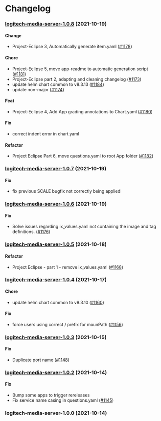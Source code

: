 # Changelog<br>


<a name="logitech-media-server-1.0.8"></a>
### [logitech-media-server-1.0.8](https://github.com/truecharts/apps/compare/logitech-media-server-1.0.7...logitech-media-server-1.0.8) (2021-10-19)

#### Change

* Project-Eclipse 3, Automatically generate item.yaml ([#1178](https://github.com/truecharts/apps/issues/1178))

#### Chore

* Project-Eclipse 5, move app-readme to automatic generation script ([#1181](https://github.com/truecharts/apps/issues/1181))
* Project-Eclipse part 2, adapting and cleaning changelog ([#1173](https://github.com/truecharts/apps/issues/1173))
* update helm chart common to v8.3.13 ([#1184](https://github.com/truecharts/apps/issues/1184))
* update non-major ([#1174](https://github.com/truecharts/apps/issues/1174))

#### Feat

* Project-Eclipse 4, Add App grading annotations to Chart.yaml ([#1180](https://github.com/truecharts/apps/issues/1180))

#### Fix

* correct indent error in chart.yaml

#### Refactor

* Project Eclipse Part 6, move questions.yaml to root App folder ([#1182](https://github.com/truecharts/apps/issues/1182))



<a name="logitech-media-server-1.0.7"></a>
### [logitech-media-server-1.0.7](https://github.com/truecharts/apps/compare/logitech-media-server-1.0.6...logitech-media-server-1.0.7) (2021-10-19)

#### Fix

* fix previous SCALE bugfix not correctly being applied



<a name="logitech-media-server-1.0.6"></a>
### [logitech-media-server-1.0.6](https://github.com/truecharts/apps/compare/logitech-media-server-1.0.5...logitech-media-server-1.0.6) (2021-10-19)

#### Fix

* Solve issues regarding ix_values.yaml not containing the image and tag definitions. ([#1176](https://github.com/truecharts/apps/issues/1176))



<a name="logitech-media-server-1.0.5"></a>
### [logitech-media-server-1.0.5](https://github.com/truecharts/apps/compare/logitech-media-server-1.0.4...logitech-media-server-1.0.5) (2021-10-18)

#### Refactor

* Project Eclipse - part 1 - remove ix_values.yaml ([#1168](https://github.com/truecharts/apps/issues/1168))



<a name="logitech-media-server-1.0.4"></a>
### [logitech-media-server-1.0.4](https://github.com/truecharts/apps/compare/logitech-media-server-1.0.3...logitech-media-server-1.0.4) (2021-10-17)

#### Chore

* update helm chart common to v8.3.10 ([#1160](https://github.com/truecharts/apps/issues/1160))

#### Fix

* force users using correct / prefix for mounPath ([#1156](https://github.com/truecharts/apps/issues/1156))



<a name="logitech-media-server-1.0.3"></a>
### [logitech-media-server-1.0.3](https://github.com/truecharts/apps/compare/logitech-media-server-1.0.2...logitech-media-server-1.0.3) (2021-10-15)

#### Fix

* Duplicate port name ([#1148](https://github.com/truecharts/apps/issues/1148))



<a name="logitech-media-server-1.0.2"></a>
### [logitech-media-server-1.0.2](https://github.com/truecharts/apps/compare/logitech-media-server-1.0.0...logitech-media-server-1.0.2) (2021-10-14)

#### Fix

* Bump some apps to trigger rereleases
* Fix service name casing in questions.yaml ([#1145](https://github.com/truecharts/apps/issues/1145))



<a name="logitech-media-server-1.0.0"></a>
### logitech-media-server-1.0.0 (2021-10-14)
